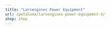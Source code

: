```yaml
---
title: "Larsengines Power Equipment"
url: /petaluma/larsengines-power-equipment-3/
shop: shop
---
```

